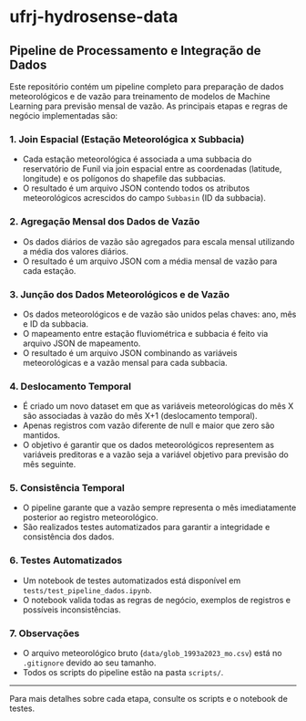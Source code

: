 # ufrj-hydrosense-data

## Pipeline de Processamento e Integração de Dados

Este repositório contém um pipeline completo para preparação de dados meteorológicos e de vazão para treinamento de modelos de Machine Learning para previsão mensal de vazão. As principais etapas e regras de negócio implementadas são:

### 1. Join Espacial (Estação Meteorológica x Subbacia)
- Cada estação meteorológica é associada a uma subbacia do reservatório de Funil via join espacial entre as coordenadas (latitude, longitude) e os polígonos do shapefile das subbacias.
- O resultado é um arquivo JSON contendo todos os atributos meteorológicos acrescidos do campo `Subbasin` (ID da subbacia).

### 2. Agregação Mensal dos Dados de Vazão
- Os dados diários de vazão são agregados para escala mensal utilizando a média dos valores diários.
- O resultado é um arquivo JSON com a média mensal de vazão para cada estação.

### 3. Junção dos Dados Meteorológicos e de Vazão
- Os dados meteorológicos e de vazão são unidos pelas chaves: ano, mês e ID da subbacia.
- O mapeamento entre estação fluviométrica e subbacia é feito via arquivo JSON de mapeamento.
- O resultado é um arquivo JSON combinando as variáveis meteorológicas e a vazão mensal para cada subbacia.

### 4. Deslocamento Temporal
- É criado um novo dataset em que as variáveis meteorológicas do mês X são associadas à vazão do mês X+1 (deslocamento temporal).
- Apenas registros com vazão diferente de null e maior que zero são mantidos.
- O objetivo é garantir que os dados meteorológicos representem as variáveis preditoras e a vazão seja a variável objetivo para previsão do mês seguinte.

### 5. Consistência Temporal
- O pipeline garante que a vazão sempre representa o mês imediatamente posterior ao registro meteorológico.
- São realizados testes automatizados para garantir a integridade e consistência dos dados.

### 6. Testes Automatizados
- Um notebook de testes automatizados está disponível em `tests/test_pipeline_dados.ipynb`.
- O notebook valida todas as regras de negócio, exemplos de registros e possíveis inconsistências.

### 7. Observações
- O arquivo meteorológico bruto (`data/glob_1993a2023_mo.csv`) está no `.gitignore` devido ao seu tamanho.
- Todos os scripts do pipeline estão na pasta `scripts/`.

---

Para mais detalhes sobre cada etapa, consulte os scripts e o notebook de testes.